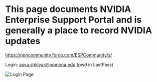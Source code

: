 # This page documents NVIDIA Enterprise Support Portal and is generally a place to record NVIDIA updates

https://npncommunity.force.com/ESPCommunity/s/

Login: asya.shklyar@pomona.edu (pwd in LastPass)

![Login Page](https://github.com/Pomona-ITS/hpc/blob/master/design/vendors/NVIDIA/Screen%20Shot%202018-06-20%20at%2011.48.28%20AM.png)
